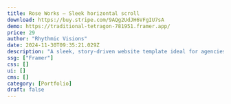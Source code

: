 ```yaml
---
title: Rose Works — Sleek horizontal scroll
download: https://buy.stripe.com/9AQg2UdJH6VFgIU7sA
demo: https://traditional-tetragon-781951.framer.app/
price: 29
author: "Rhythmic Visions"
date: 2024-11-30T09:35:21.029Z
description: "A sleek, story-driven website template ideal for agencies, portfolios, and creative projects."
ssg: ["Framer"]
css: []
ui: []
cms: []
category: [Portfolio]
draft: false
---
```

